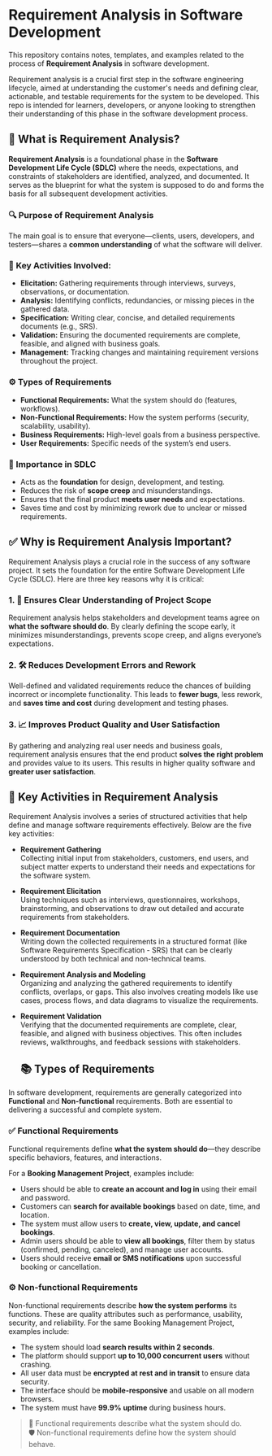 # Requirement Analysis in Software Development

This repository contains notes, templates, and examples related to the process of **Requirement Analysis** in software development.

Requirement analysis is a crucial first step in the software engineering lifecycle, aimed at understanding the customer's needs and defining clear, actionable, and testable requirements for the system to be developed. This repo is intended for learners, developers, or anyone looking to strengthen their understanding of this phase in the software development process.

## 📌 What is Requirement Analysis?

**Requirement Analysis** is a foundational phase in the **Software Development Life Cycle (SDLC)** where the needs, expectations, and constraints of stakeholders are identified, analyzed, and documented. It serves as the blueprint for what the system is supposed to do and forms the basis for all subsequent development activities.

### 🔍 Purpose of Requirement Analysis

The main goal is to ensure that everyone—clients, users, developers, and testers—shares a **common understanding** of what the software will deliver.

### 🧱 Key Activities Involved:
- **Elicitation:** Gathering requirements through interviews, surveys, observations, or documentation.
- **Analysis:** Identifying conflicts, redundancies, or missing pieces in the gathered data.
- **Specification:** Writing clear, concise, and detailed requirements documents (e.g., SRS).
- **Validation:** Ensuring the documented requirements are complete, feasible, and aligned with business goals.
- **Management:** Tracking changes and maintaining requirement versions throughout the project.

### ⚙️ Types of Requirements
- **Functional Requirements:** What the system should do (features, workflows).
- **Non-Functional Requirements:** How the system performs (security, scalability, usability).
- **Business Requirements:** High-level goals from a business perspective.
- **User Requirements:** Specific needs of the system’s end users.

### 🚀 Importance in SDLC
- Acts as the **foundation** for design, development, and testing.
- Reduces the risk of **scope creep** and misunderstandings.
- Ensures that the final product **meets user needs** and expectations.
- Saves time and cost by minimizing rework due to unclear or missed requirements.

## ✅ Why is Requirement Analysis Important?

Requirement Analysis plays a crucial role in the success of any software project. It sets the foundation for the entire Software Development Life Cycle (SDLC). Here are three key reasons why it is critical:

### 1. 🎯 Ensures Clear Understanding of Project Scope
Requirement analysis helps stakeholders and development teams agree on **what the software should do**. By clearly defining the scope early, it minimizes misunderstandings, prevents scope creep, and aligns everyone’s expectations.

### 2. 🛠 Reduces Development Errors and Rework
Well-defined and validated requirements reduce the chances of building incorrect or incomplete functionality. This leads to **fewer bugs**, less rework, and **saves time and cost** during development and testing phases.

### 3. 📈 Improves Product Quality and User Satisfaction
By gathering and analyzing real user needs and business goals, requirement analysis ensures that the end product **solves the right problem** and provides value to its users. This results in higher quality software and **greater user satisfaction**.

## 🔧 Key Activities in Requirement Analysis

Requirement Analysis involves a series of structured activities that help define and manage software requirements effectively. Below are the five key activities:

- **Requirement Gathering**  
  Collecting initial input from stakeholders, customers, end users, and subject matter experts to understand their needs and expectations for the software system.

- **Requirement Elicitation**  
  Using techniques such as interviews, questionnaires, workshops, brainstorming, and observations to draw out detailed and accurate requirements from stakeholders.

- **Requirement Documentation**  
  Writing down the collected requirements in a structured format (like Software Requirements Specification - SRS) that can be clearly understood by both technical and non-technical teams.

- **Requirement Analysis and Modeling**  
  Organizing and analyzing the gathered requirements to identify conflicts, overlaps, or gaps. This also involves creating models like use cases, process flows, and data diagrams to visualize the requirements.

- **Requirement Validation**  
  Verifying that the documented requirements are complete, clear, feasible, and aligned with business objectives. This often includes reviews, walkthroughs, and feedback sessions with stakeholders.

  ## 📚 Types of Requirements

In software development, requirements are generally categorized into **Functional** and **Non-functional** requirements. Both are essential to delivering a successful and complete system.

### ✅ Functional Requirements

Functional requirements define **what the system should do**—they describe specific behaviors, features, and interactions.

For a **Booking Management Project**, examples include:

- Users should be able to **create an account and log in** using their email and password.
- Customers can **search for available bookings** based on date, time, and location.
- The system must allow users to **create, view, update, and cancel bookings**.
- Admin users should be able to **view all bookings**, filter them by status (confirmed, pending, canceled), and manage user accounts.
- Users should receive **email or SMS notifications** upon successful booking or cancellation.

### ⚙️ Non-functional Requirements

Non-functional requirements describe **how the system performs** its functions. These are quality attributes such as performance, usability, security, and reliability.
For the same Booking Management Project, examples include:

- The system should load **search results within 2 seconds**.
- The platform should support **up to 10,000 concurrent users** without crashing.
- All user data must be **encrypted at rest and in transit** to ensure data security.
- The interface should be **mobile-responsive** and usable on all modern browsers.
- The system must have **99.9% uptime** during business hours.

> 🧠 Functional requirements describe what the system should do.  
> 🛡️ Non-functional requirements define how the system should behave.
